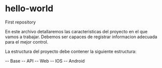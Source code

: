 # hello-world
First repository

En este archivo detallaremos las caracteristicas del proyecto en el que vamos a trabajar. Debemos ser capaces de registrar informacion adecuada para el mejor control.

La estructura del proyecto debe contener la siguiente estructura:

-- Base
-- API
-- Web
-- IOS
-- Android
